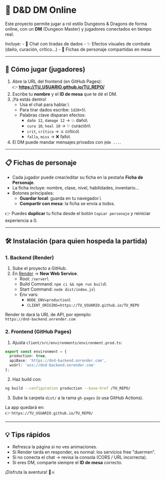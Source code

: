# 🧙 D&D DM Online

Este proyecto permite jugar a rol estilo Dungeons & Dragons de forma
online, con un **DM** (Dungeon Master) y jugadores conectados en tiempo
real.

Incluye: - 🎲 Chat con tiradas de dados - ✨ Efectos visuales de combate
(daño, curación, crítico...) - 📜 Fichas de personaje compartidas en
mesa

------------------------------------------------------------------------

## 🚀 Cómo jugar (jugadores)

1.  Abre la URL del frontend (en GitHub Pages):\
    👉 **https://TU_USUARIO.github.io/TU_REPO/**
2.  Escribe tu **nombre** y el **ID de mesa** que te dé el DM.
3.  ¡Ya estás dentro!
    -   Usa el chat para hablar.\
    -   Para tirar dados escribe: `1d20+5`\
    -   Palabras clave disparan efectos:
        -   `daño 12`, `damage 12` → 💥 daño\
        -   `cura 10`, `heal 10` → ✨ curación\
        -   `crit`, `crítico` → ⚔️ crítico\
        -   `fallo`, `miss` → ❌ fallo\
4.  El DM puede mandar mensajes privados con `@dm ...`.

------------------------------------------------------------------------

## 📋 Fichas de personaje

-   Cada jugador puede crear/editar su ficha en la pestaña **Ficha de
    Personaje**.
-   La ficha incluye: nombre, clase, nivel, habilidades, inventario...
-   Botones principales:
    -   **Guardar local**: guarda en tu navegador.\
    -   **Compartir con mesa**: la ficha se envía a todos.

👉 Puedes **duplicar** tu ficha desde el botón `Copiar personaje` y
reiniciar experiencia a 0.

------------------------------------------------------------------------

## 🛠 Instalación (para quien hospeda la partida)

### 1. Backend (Render)

1.  Sube el proyecto a GitHub.
2.  En [Render](https://render.com) → **New Web Service**.
    -   Root: `/server`\
    -   Build Command: `npm ci && npm run build`\
    -   Start Command: `node dist/index.js`\
    -   Env vars:
        -   `NODE_ENV=production`\
        -   `CLIENT_ORIGINS=https://TU_USUARIO.github.io/TU_REPO`

Render te dará la URL de API, por ejemplo:\
`https://dnd-backend.onrender.com`

### 2. Frontend (GitHub Pages)

1.  Ajusta `client/src/environments/environment.prod.ts`:

``` ts
export const environment = {
  production: true,
  apiBase: 'https://dnd-backend.onrender.com',
  wsUrl: 'wss://dnd-backend.onrender.com'
};
```

2.  Haz build con:

``` bash
ng build --configuration production --base-href /TU_REPO/
```

3.  Sube la carpeta `dist/` a la rama `gh-pages` (o usa GitHub Actions).

La app quedará en:\
👉 `https://TU_USUARIO.github.io/TU_REPO/`

------------------------------------------------------------------------

## 💡 Tips rápidos

-   Refresca la página si no ves animaciones.
-   Si Render tarda en responder, es normal: los servicios free
    "duermen".
-   Si no conecta el chat → revisa la consola (CORS / URL incorrecta).
-   Si eres DM, comparte siempre el **ID de mesa** correcto.

¡Disfruta la aventura! 🐉⚔️
